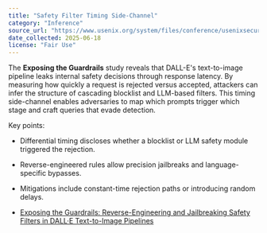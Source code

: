 ```yaml
---
title: "Safety Filter Timing Side-Channel"
category: "Inference"
source_url: "https://www.usenix.org/system/files/conference/usenixsecurity25/sec25cycle1-prepub-746-villa.pdf"
date_collected: 2025-06-18
license: "Fair Use"
---
```


The **Exposing the Guardrails** study reveals that DALL\-E's text-to-image pipeline leaks internal safety decisions through response latency. By measuring how quickly a request is rejected versus accepted, attackers can infer the structure of cascading blocklist and LLM-based filters. This timing side\-channel enables adversaries to map which prompts trigger which stage and craft queries that evade detection.

Key points:

- Differential timing discloses whether a blocklist or LLM safety module triggered the rejection.
- Reverse-engineered rules allow precision jailbreaks and language-specific bypasses.
- Mitigations include constant-time rejection paths or introducing random delays.

- [Exposing the Guardrails: Reverse-Engineering and Jailbreaking Safety Filters in DALL·E Text-to-Image Pipelines](https://www.usenix.org/system/files/conference/usenixsecurity25/sec25cycle1-prepub-746-villa.pdf)
